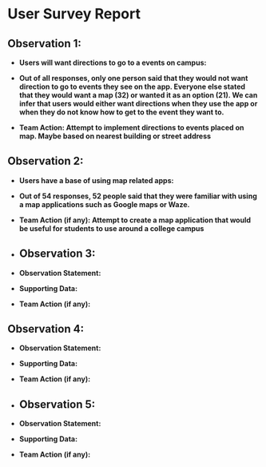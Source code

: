 # User Survey Report

## Observation 1:

- **Users will want directions to go to a events on campus:**
  
- **Out of all responses, only one person said that they would not want direction to go to events they see on the app. Everyone else stated that they would want a map (32) or wanted it as an option (21). We can infer that users would either want directions when they use the app or when they do not know how to get to the event they want to.**
  
- **Team Action: Attempt to implement directions to events placed on map. Maybe based on nearest building or street address**

## Observation 2:

- **Users have a base of using map related apps:**
  
- **Out of 54 responses, 52 people said that they were familiar with using a map applications such as Google maps or Waze.**
  
- **Team Action (if any): Attempt to create a map application that would be useful for students to use around a college campus**

- ## Observation 3:

- **Observation Statement:**
  
- **Supporting Data:**
  
- **Team Action (if any):**

## Observation 4:

- **Observation Statement:**
  
- **Supporting Data:**
  
- **Team Action (if any):**

- ## Observation 5:

- **Observation Statement:**
  
- **Supporting Data:**
  
- **Team Action (if any):**
